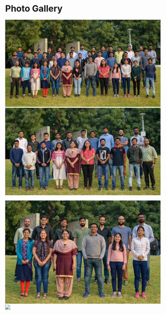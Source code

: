 ---
---

# Photo Gallery

<p float="left">
  <img src="/images/img1.jpg" width="500" />
  <img src="/images/img2.jpg" width="500" />
</p>
<p float="left">
  <img src="/images/img3.jpg" width="500" />
  <img src="/images/img4.jpg" width="500" />
</p>
